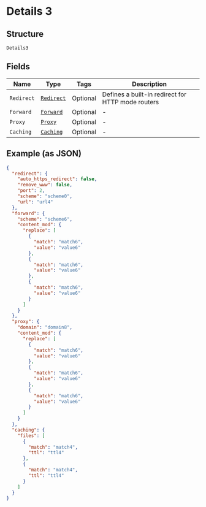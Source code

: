 
# Details 3

## Structure

`Details3`

## Fields

| Name | Type | Tags | Description |
|  --- | --- | --- | --- |
| `Redirect` | [`Redirect`](../../doc/models/redirect.md) | Optional | Defines a built-in redirect for HTTP mode routers |
| `Forward` | [`Forward`](../../doc/models/forward.md) | Optional | - |
| `Proxy` | [`Proxy`](../../doc/models/proxy.md) | Optional | - |
| `Caching` | [`Caching`](../../doc/models/caching.md) | Optional | - |

## Example (as JSON)

```json
{
  "redirect": {
    "auto_https_redirect": false,
    "remove_www": false,
    "port": 2,
    "scheme": "scheme0",
    "url": "url4"
  },
  "forward": {
    "scheme": "scheme6",
    "content_mod": {
      "replace": [
        {
          "match": "match6",
          "value": "value6"
        },
        {
          "match": "match6",
          "value": "value6"
        },
        {
          "match": "match6",
          "value": "value6"
        }
      ]
    }
  },
  "proxy": {
    "domain": "domain8",
    "content_mod": {
      "replace": [
        {
          "match": "match6",
          "value": "value6"
        },
        {
          "match": "match6",
          "value": "value6"
        },
        {
          "match": "match6",
          "value": "value6"
        }
      ]
    }
  },
  "caching": {
    "files": [
      {
        "match": "match4",
        "ttl": "ttl4"
      },
      {
        "match": "match4",
        "ttl": "ttl4"
      }
    ]
  }
}
```

